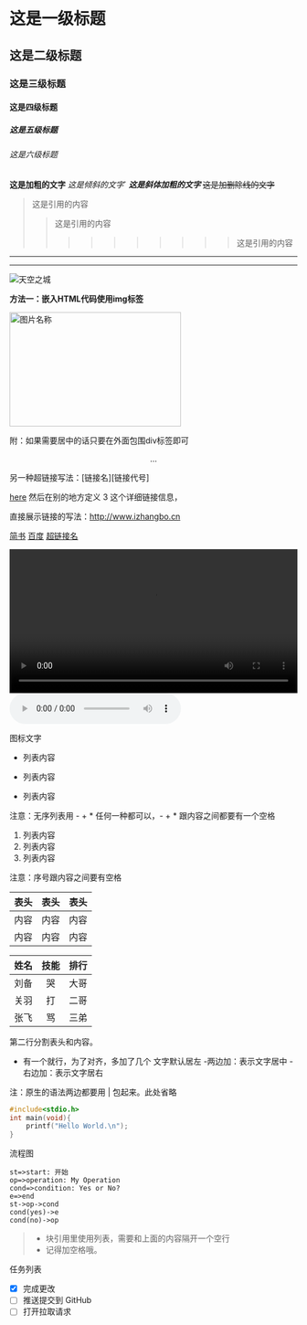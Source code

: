 
# 这是一级标题

## 这是二级标题

### 这是三级标题

#### 这是四级标题

##### 这是五级标题

###### 这是六级标题

**这是加粗的文字**
*这是倾斜的文字*`
***这是斜体加粗的文字***
~~这是加删除线的文字~~
>这是引用的内容
>>这是引用的内容
>>>>>>>>>>这是引用的内容
---
---

![天空之城](https://cdn-hz.skypixel.com/uploads/cn_files/photo/image/3edc3097-6708-4d59-8a0e-0cf827bde8f2.JPG@!1920 "天空之城")

**方法一：嵌入HTML代码使用img标签**

 <img src="./xxx.png" width = "300" height = "200" alt="图片名称" align=center />
 
 附：如果需要居中的话只要在外面包围div标签即可

<div  align="center">    
...
</div>



另一种超链接写法：[链接名][链接代号]

[here][3]
然后在别的地方定义 3 这个详细链接信息，

[3]: https://cdn-hz.skypixel.com/uploads/cn_files/photo/image/15916e69-234a-4b77-9a38-bfa82197c91c.JPG@!1920 "秋"

直接展示链接的写法：<http://www.izhangbo.cn>

[简书](http://jianshu.com)
[百度](http://baidu.com)
[超链接名](超链接地址 "超链接title")


<video width="100%" controls="controls">
    <source src="./static/720.mp4">
</video>

<audio controls="controls" src="./static/寂寞又美好.flac">
</audio>

<i class="iconfont icon-github"></i> 图标文字

- 列表内容
+ 列表内容
* 列表内容

注意：无序列表用 - + * 任何一种都可以，- + * 跟内容之间都要有一个空格

1. 列表内容
2. 列表内容
3. 列表内容

注意：序号跟内容之间要有空格

表头|表头|表头
---|--:|---:
内容|内容|内容
内容|内容|内容

姓名|技能|排行
--|:--:|--:
刘备|哭|大哥
关羽|打|二哥
张飞|骂|三弟

第二行分割表头和内容。
- 有一个就行，为了对齐，多加了几个
文字默认居左
-两边加：表示文字居中
-右边加：表示文字居右

注：原生的语法两边都要用 | 包起来。此处省略

~~~c
#include<stdio.h>
int main(void){
    printf("Hello World.\n");
}
~~~

流程图

```flow
st=>start: 开始
op=>operation: My Operation
cond=>condition: Yes or No?
e=>end
st->op->cond
cond(yes)->e
cond(no)->op
```

>- 块引用里使用列表，需要和上面的内容隔开一个空行
>- 记得加空格哦。

任务列表
- [x] 完成更改
- [ ] 推送提交到 GitHub
- [ ] 打开拉取请求